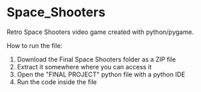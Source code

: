 # Space_Shooters
Retro Space Shooters video game created with python/pygame.

How to run the file:
  1. Download the Final Space Shooters folder as a ZIP file
  2. Extract it somewhere where you can access it
  3. Open the "FINAL PROJECT" python file with a python IDE
  4. Run the code inside the file
  
  
